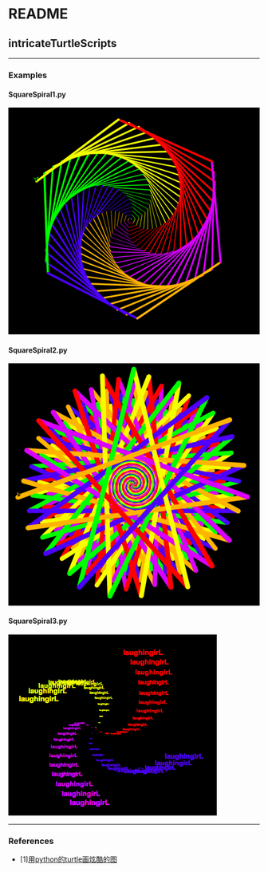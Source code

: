 # README

## intricateTurtleScripts
---
### Examples
#### SquareSpiral1.py
![SquareSpiral1](./pic/example-1.png)

#### SquareSpiral2.py
![SquareSpiral2](./pic/example-2.png)

#### SquareSpiral3.py
![SquareSpiral3](./pic/example-3.png)


---
### References
- [1][用python的turtle画炫酷的图](https://blog.csdn.net/qq_14961401/article/details/58595783)